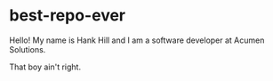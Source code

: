 # best-repo-ever
Hello! My name is Hank Hill and I am a software developer at Acumen Solutions.

That boy ain't right.
